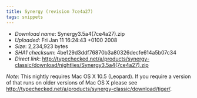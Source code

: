```yaml
---
title: Synergy (revision 7ce4a27)
tags: snippets
---
```


-   _Download name_: Synergy3.5a4(7ce4a27).zip
-   _Uploaded_: Fri Jan 11 16:24:43 +0100 2008
-   _Size_: 2,234,923 bytes
-   _SHA1 checksum_: 4be129d3ddf76870b3a80326decfe614a5b07c34
-   _Direct link_: <http://typechecked.net/a/products/synergy-classic/download/nightlies/Synergy3.5a4(7ce4a27).zip>

_Note_: This nightly requires Mac OS X 10.5 (Leopard). If you require a version of that runs on older versions of Mac OS X please see <http://typechecked.net/a/products/synergy-classic/download/tiger/>.
